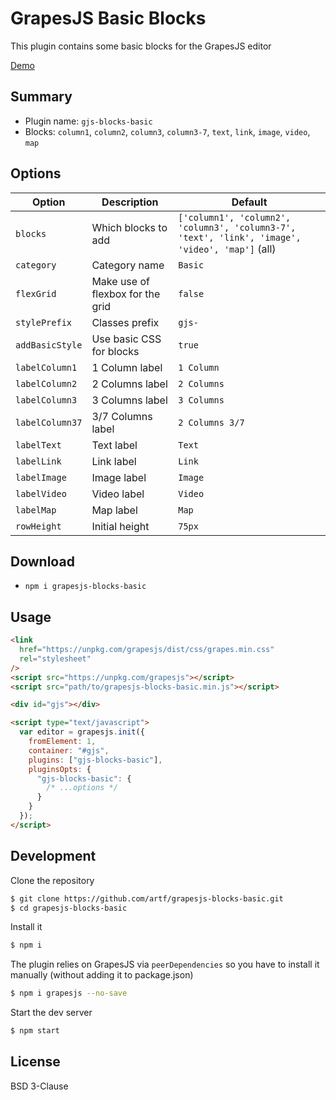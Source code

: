 # GrapesJS Basic Blocks

This plugin contains some basic blocks for the GrapesJS editor

[Demo](http://grapesjs.com/demo.html)
<br/>

## Summary

- Plugin name: `gjs-blocks-basic`
- Blocks: `column1`, `column2`, `column3`, `column3-7`, `text`, `link`, `image`, `video`, `map`

## Options

| Option          | Description                      | Default                                                                                         |
| --------------- | -------------------------------- | ----------------------------------------------------------------------------------------------- |
| `blocks`        | Which blocks to add              | `['column1', 'column2', 'column3', 'column3-7', 'text', 'link', 'image', 'video', 'map']` (all) |
| `category`      | Category name                    | `Basic`                                                                                         |
| `flexGrid`      | Make use of flexbox for the grid | `false`                                                                                         |
| `stylePrefix`   | Classes prefix                   | `gjs-`                                                                                          |
| `addBasicStyle` | Use basic CSS for blocks         | `true`                                                                                          |
| `labelColumn1`  | 1 Column label                   | `1 Column`                                                                                      |
| `labelColumn2`  | 2 Columns label                  | `2 Columns`                                                                                     |
| `labelColumn3`  | 3 Columns label                  | `3 Columns`                                                                                     |
| `labelColumn37` | 3/7 Columns label                | `2 Columns 3/7`                                                                                 |
| `labelText`     | Text label                       | `Text`                                                                                          |
| `labelLink`     | Link label                       | `Link`                                                                                          |
| `labelImage`    | Image label                      | `Image`                                                                                         |
| `labelVideo`    | Video label                      | `Video`                                                                                         |
| `labelMap`      | Map label                        | `Map`                                                                                           |
| `rowHeight`     | Initial height                   | `75px`                                                                                          |

## Download

- `npm i grapesjs-blocks-basic`

## Usage

```html
<link
  href="https://unpkg.com/grapesjs/dist/css/grapes.min.css"
  rel="stylesheet"
/>
<script src="https://unpkg.com/grapesjs"></script>
<script src="path/to/grapesjs-blocks-basic.min.js"></script>

<div id="gjs"></div>

<script type="text/javascript">
  var editor = grapesjs.init({
    fromElement: 1,
    container: "#gjs",
    plugins: ["gjs-blocks-basic"],
    pluginsOpts: {
      "gjs-blocks-basic": {
        /* ...options */
      }
    }
  });
</script>
```

## Development

Clone the repository

```sh
$ git clone https://github.com/artf/grapesjs-blocks-basic.git
$ cd grapesjs-blocks-basic
```

Install it

```sh
$ npm i
```

The plugin relies on GrapesJS via `peerDependencies` so you have to install it manually (without adding it to package.json)

```sh
$ npm i grapesjs --no-save
```

Start the dev server

```sh
$ npm start
```

## License

BSD 3-Clause
